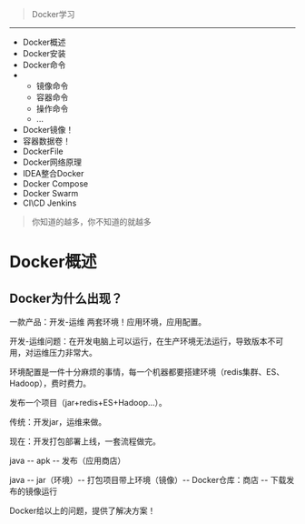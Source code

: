> Docker学习

------

- Docker概述
- Docker安装
- Docker命令
- - 镜像命令
  - 容器命令
  - 操作命令
  - ...
- Docker镜像！
- 容器数据卷！
- DockerFile
- Docker网络原理
- IDEA整合Docker
- Docker Compose
- Docker Swarm
- CI\CD Jenkins

> 你知道的越多，你不知道的就越多

# Docker概述

## Docker为什么出现？

一款产品：开发-运维 两套环境！应用环境，应用配置。

开发-运维问题：在开发电脑上可以运行，在生产环境无法运行，导致版本不可用，对运维压力非常大。

环境配置是一件十分麻烦的事情，每一个机器都要搭建环境（redis集群、ES、Hadoop），费时费力。

发布一个项目（jar+redis+ES+Hadoop...）。

传统：开发jar，运维来做。

现在：开发打包部署上线，一套流程做完。



java -- apk -- 发布（应用商店）

java -- jar（环境）-- 打包项目带上环境（镜像）-- Docker仓库：商店 -- 下载发布的镜像运行



Docker给以上的问题，提供了解决方案！